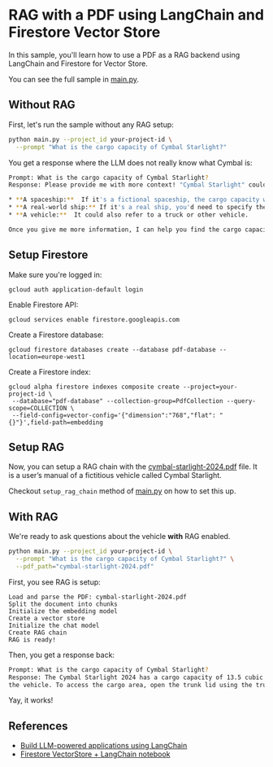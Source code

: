 # RAG with a PDF using LangChain and Firestore Vector Store 

In this sample, you'll learn how to use a PDF as a RAG backend using LangChain and Firestore for Vector Store.

You can see the full sample in [main.py](main.py).

## Without RAG

First, let's run the sample without any RAG setup:

```sh
python main.py --project_id your-project-id \
  --prompt "What is the cargo capacity of Cymbal Starlight?"  
```

You get a response where the LLM does not really know what Cymbal is:

```sh
Prompt: What is the cargo capacity of Cymbal Starlight?
Response: Please provide me with more context! "Cymbal Starlight" could refer to many things, such as:

* **A spaceship:**  If it's a fictional spaceship, the cargo capacity would be determined by the story's creator. 
* **A real-world ship:** If it's a real ship, you'd need to specify the type of ship and its name (e.g., "Cymbal Starlight" cargo ship, "Cymbal Starlight" yacht). 
* **A vehicle:**  It could also refer to a truck or other vehicle. 

Once you give me more information, I can help you find the cargo capacity. 
```

## Setup Firestore

Make sure you're logged in:

```shell
gcloud auth application-default login
```

Enable Firestore API:

```shell
gcloud services enable firestore.googleapis.com
```

Create a Firestore database:

```shell
gcloud firestore databases create --database pdf-database --location=europe-west1
```

Create a Firestore index:

```shell
gcloud alpha firestore indexes composite create --project=your-project-id \
 --database="pdf-database" --collection-group=PdfCollection --query-scope=COLLECTION \
 --field-config=vector-config='{"dimension":"768","flat": "{}"}',field-path=embedding
```

## Setup RAG

Now, you can setup a RAG chain with the [cymbal-starlight-2024.pdf](./cymbal-starlight-2024.pdf) file. 
It is a user’s manual of a fictitious vehicle called Cymbal Starlight.

Checkout `setup_rag_chain` method of [main.py](main.py) on how to set this up.

## With RAG

We're ready to ask questions about the vehicle **with** RAG enabled.

```sh
python main.py --project_id your-project-id \
  --prompt "What is the cargo capacity of Cymbal Starlight?" \
  --pdf_path="cymbal-starlight-2024.pdf"
```

First, you see RAG is setup:

```shell
Load and parse the PDF: cymbal-starlight-2024.pdf
Split the document into chunks
Initialize the embedding model
Create a vector store
Initialize the chat model
Create RAG chain
RAG is ready!
```

Then, you get a response back: 

```sh
Prompt: What is the cargo capacity of Cymbal Starlight?
Response: The Cymbal Starlight 2024 has a cargo capacity of 13.5 cubic feet. The cargo area is located in the trunk of 
the vehicle. To access the cargo area, open the trunk lid using the trunk release lever located in the driver's footwell. 
```

Yay, it works!

## References

* [Build LLM-powered applications using LangChain](https://cloud.google.com/firestore/docs/langchain)
* [Firestore VectorStore + LangChain notebook](https://github.com/googleapis/langchain-google-firestore-python/blob/main/docs/vectorstores.ipynb)

